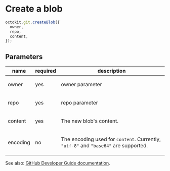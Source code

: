 # Create a blob

```js
octokit.git.createBlob({
  owner,
  repo,
  content,
});
```

## Parameters

<table>
  <thead>
    <tr>
      <th>name</th>
      <th>required</th>
      <th>description</th>
    </tr>
  </thead>
  <tbody>
    <tr><td>owner</td><td>yes</td><td>

owner parameter

</td></tr>
<tr><td>repo</td><td>yes</td><td>

repo parameter

</td></tr>
<tr><td>content</td><td>yes</td><td>

The new blob's content.

</td></tr>
<tr><td>encoding</td><td>no</td><td>

The encoding used for `content`. Currently, `"utf-8"` and `"base64"` are supported.

</td></tr>
  </tbody>
</table>

See also: [GitHub Developer Guide documentation](https://developer.github.com/v3/git/blobs/#create-a-blob).
